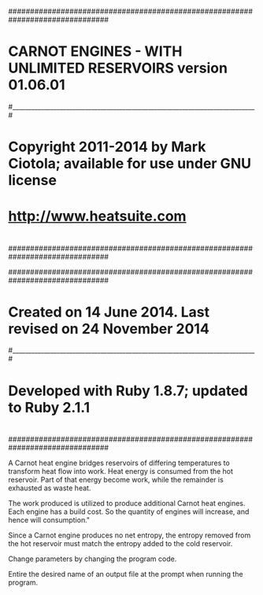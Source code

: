 
 ###############################################################################
 #                                                                             #
 # CARNOT ENGINES - WITH UNLIMITED RESERVOIRS version 01.06.01                                    #
 #_____________________________________________________________________________#
 #                                                                                            #
 # Copyright 2011-2014 by Mark Ciotola; available for use under GNU license                                  #
 #                                                                                                                                                          #
 # http://www.heatsuite.com                                                                                                                 #
 #                                                                                                                                                          #
 ###############################################################################


###############################################################################
#                                                                                                     #
# Created on 14 June 2014. Last revised on 24 November 2014                                                      #
#_____________________________________________________________________________#
#                                                                                                                                                          #
# Developed with Ruby 1.8.7; updated to Ruby 2.1.1                                                                         #
#                                                                                                        #
###############################################################################


 A Carnot heat engine bridges reservoirs of differing temperatures to transform
 heat flow into work. Heat energy is consumed from the hot reservoir. Part of
 that energy become work, while the remainder is exhausted as waste heat.

 The work produced is utilized to produce additional Carnot heat engines. Each
 engine has a build cost. So the quantity of engines will increase, and hence
 will consumption."

Since a Carnot engine produces no net entropy, the entropy removed from the
hot reservoir must match the entropy added to the cold reservoir.



Change parameters by changing the program code.

Entire the desired name of an output file at the prompt when running the program.